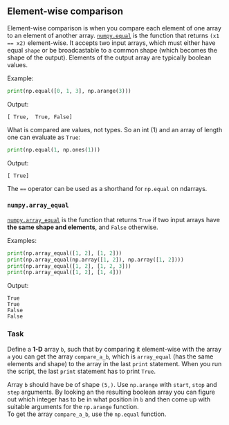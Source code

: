 ## Element-wise comparison

Element-wise comparison is when you compare each element of one array to an element of another array.
[`numpy.equal`](https://numpy.org/doc/stable/reference/generated/numpy.equal.html) is the function that returns `(x1 == x2)` element-wise.
It accepts two input arrays, which must either have equal `shape` or be broadcastable to a common shape 
(which becomes the shape of the output). Elements of the output array are typically boolean values.

Example:
```python
print(np.equal([0, 1, 3], np.arange(3)))
```
Output:
```text
[ True,  True, False]
```
What is compared are values, not types. So an int (1) and an array of length one can evaluate as `True`:
```python
print(np.equal(1, np.ones(1)))
```
Output:
```text
[ True]
```
The `==` operator can be used as a shorthand for `np.equal` on ndarrays.

### `numpy.array_equal`

[`numpy.array_equal`](https://numpy.org/doc/stable/reference/generated/numpy.array_equal.html) is the
function that returns `True` if two input arrays have **the same shape and elements**, and `False` otherwise.

Examples:
```python
print(np.array_equal([1, 2], [1, 2]))
print(np.array_equal(np.array([1, 2]), np.array([1, 2])))
print(np.array_equal([1, 2], [1, 2, 3]))
print(np.array_equal([1, 2], [1, 4]))
```
Output:
```text
True
True
False
False
```

### Task
Define a **1-D** array `b`, such that by comparing it element-wise with the array `a` you can 
get the array `compare_a_b`, which is `array_equal` (has the same elements and shape) to the array in the last
`print` statement. When you run the script, the last `print` statement has to print `True`.

<div class="hint">Array <code>b</code> should have be of shape <code>(5,)</code>. Use
<code>np.arange</code> with <code>start</code>, <code>stop</code> and <code>step</code> arguments.
By looking an the resulting boolean array you can figure out which integer has to be in 
what position in <code>b</code> and then come up with suitable arguments for the <code>np.arange</code>
function.</div>

<div class="hint">To get the array <code>compare_a_b</code>, use the <code>np.equal</code> function.</div>
